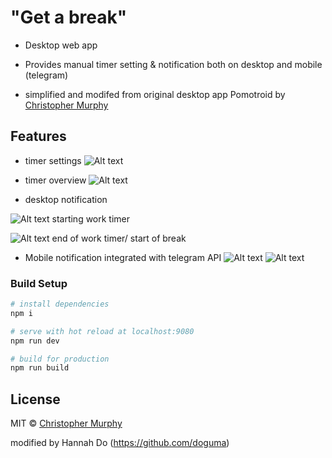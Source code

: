 # "Get a break"

- Desktop web app
- Provides manual timer setting & notification both on desktop and mobile (telegram)

- simplified and modifed from original desktop app Pomotroid by [Christopher Murphy](https://github.com/Splode)

## Features

- timer settings
![Alt text](relative/path/to/getabreak_settings.png?raw=true "Title")


- timer overview
![Alt text](relative/path/to/getabreak_overview.png?raw=true "Title")


- desktop notification

![Alt text](relative/path/to/getabreak_work.png?raw=true "Title")
starting work timer

![Alt text](relative/path/to/getabreak_break.png?raw=true "Title")
end of work timer/ start of break


* Mobile notification integrated with telegram API
![Alt text](relative/path/to/getabreak_telegramOverview.jpeg?raw=true "Title")
![Alt text](relative/path/to/getabreak_breakStarts.jpeg?raw=true "Title")


### Build Setup

```bash
# install dependencies
npm i

# serve with hot reload at localhost:9080
npm run dev

# build for production
npm run build
```

## License

MIT &copy; [Christopher Murphy](https://github.com/Splode)

modified by Hannah Do (https://github.com/doguma)
